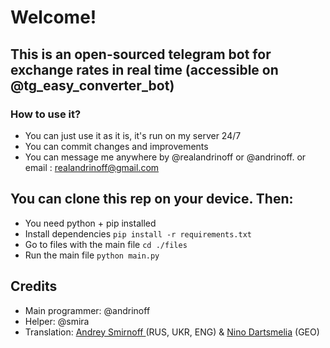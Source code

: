# Welcome! 
## This is an open-sourced telegram bot for exchange rates in real time (accessible on @tg_easy_converter_bot)
### How to use it? 
* You can just use it as it is, it's run on my server 24/7
* You can commit changes and improvements
* You can message me anywhere by @realandrinoff or @andrinoff. or email : realandrinoff@gmail.com
## You can clone this rep on your device. Then: <br />
* You need python + pip installed
* Install dependencies ```pip install -r requirements.txt```
* Go to files with the main file ```cd ./files```
* Run the main file ```python main.py```

## Credits
* Main programmer: @andrinoff
* Helper: @smira
* Translation:
  <a href = 'https://linktr.ee/andrinoff'>Andrey Smirnoff </a> (RUS, UKR, ENG) & <a href = 'https://www.facebook.com/nino.iva.9'>Nino Dartsmelia</a> (GEO)
